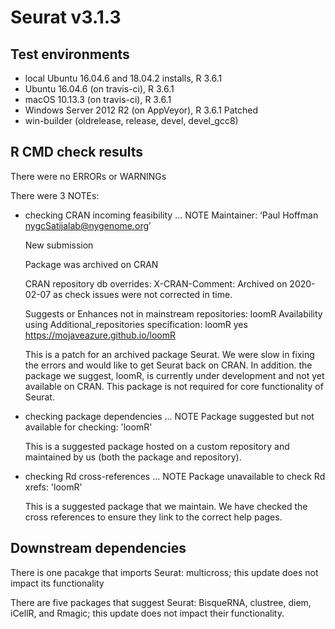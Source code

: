 # Seurat v3.1.3

## Test environments
* local Ubuntu 16.04.6 and 18.04.2 installs, R 3.6.1
* Ubuntu 16.04.6 (on travis-ci), R 3.6.1
* macOS 10.13.3 (on travis-ci), R 3.6.1
* Windows Server 2012 R2 (on AppVeyor), R 3.6.1 Patched
* win-builder (oldrelease, release, devel, devel_gcc8)

## R CMD check results
There were no ERRORs or WARNINGs

There were 3 NOTEs:

* checking CRAN incoming feasibility ... NOTE
    Maintainer: ‘Paul Hoffman <nygcSatijalab@nygenome.org>’

    New submission

    Package was archived on CRAN

    CRAN repository db overrides:
        X-CRAN-Comment: Archived on 2020-02-07 as check issues were not
            corrected in time.

    Suggests or Enhances not in mainstream repositories:
        loomR
    Availability using Additional_repositories specification:
        loomR   yes   https://mojaveazure.github.io/loomR

  This is a patch for an archived package Seurat. We were slow in fixing the errors and would like to get Seurat back on CRAN. In addition. the package we suggest, loomR, is currently under development and not yet available on CRAN. This package is not required for core functionality of Seurat.

* checking package dependencies ... NOTE
  Package suggested but not available for checking: 'loomR'

  This is a suggested package hosted on a custom repository and maintained by us (both the package and repository).

* checking Rd cross-references ... NOTE
  Package unavailable to check Rd xrefs: 'loomR'

  This is a suggested package that we maintain. We have checked the cross references to ensure they link to the correct help pages.

## Downstream dependencies

There is one pacakge that imports Seurat: multicross; this update does not impact its functionality

There are five packages that suggest Seurat: BisqueRNA, clustree, diem, iCellR, and Rmagic; this update does not impact their functionality.

